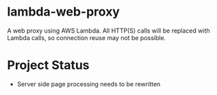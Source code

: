 # lambda-web-proxy
A web proxy using AWS Lambda. All HTTP(S) calls will be replaced with Lambda calls, so connection reuse may not be possible.

# Project Status

- Server side page processing needs to be rewritten
